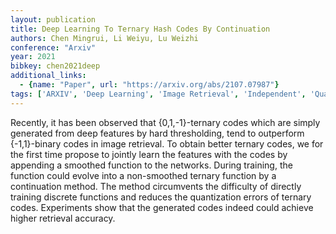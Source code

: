 ```yaml
---
layout: publication
title: Deep Learning To Ternary Hash Codes By Continuation
authors: Chen Mingrui, Li Weiyu, Lu Weizhi
conference: "Arxiv"
year: 2021
bibkey: chen2021deep
additional_links:
  - {name: "Paper", url: "https://arxiv.org/abs/2107.07987"}
tags: ['ARXIV', 'Deep Learning', 'Image Retrieval', 'Independent', 'Quantisation']
---
```

Recently, it has been observed that {0,1,-1}-ternary codes which are simply
generated from deep features by hard thresholding, tend to outperform
{-1,1}-binary codes in image retrieval. To obtain better ternary codes, we for
the first time propose to jointly learn the features with the codes by
appending a smoothed function to the networks. During training, the function
could evolve into a non-smoothed ternary function by a continuation method. The
method circumvents the difficulty of directly training discrete functions and
reduces the quantization errors of ternary codes. Experiments show that the
generated codes indeed could achieve higher retrieval accuracy.
